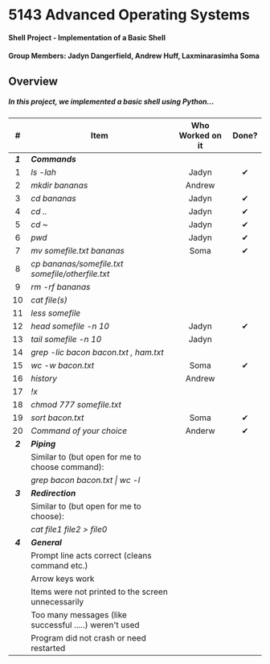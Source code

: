 # 5143 Advanced Operating Systems
#### Shell Project - Implementation of a Basic Shell
#### Group Members: Jadyn Dangerfield, Andrew Huff, Laxminarasimha Soma

## Overview
##### In this project, we implemented a basic shell using Python...
|    #    | Item                                                   |  Who Worked on it  | Done? |
| :-----: | ------------------------------------------------------ | :----------------: | :---: |
| **_1_** | **_Commands_**                                         ||        |
|    1    | _ls -lah_                                              |Jadyn               |✔      |
|    2    | _mkdir bananas_                                        |Andrew        |
|    3    | _cd bananas_                                           |Jadyn|✔        |
|    4    | _cd .._                                                |Jadyn|✔        |
|    5    | _cd ~_                                                 |Jadyn|✔        |
|    6    | _pwd_                                                  |Jadyn|✔      |
|    7    | _mv somefile.txt bananas_                              |Soma| ✔       |
|    8    | _cp bananas/somefile.txt somefile/otherfile.txt_       ||        |
|    9    | _rm -rf bananas_                                       ||        |
|   10    | _cat file(s)_                                          ||        |
|   11    | _less somefile_                                        ||        |
|   12    | _head somefile -n 10_                                  |Jadyn|✔        |
|   13    | _tail somefile -n 10_                                  |Jadyn|        |
|   14    | _grep -lic bacon bacon.txt , ham.txt_                  ||        |
|   15    | _wc -w bacon.txt_                                      |Soma| ✔       |
|   16    | _history_                                              |Andrew|        |
|   17    | _!x_                                                   ||        |
|   18    | _chmod 777 somefile.txt_                               ||        |
|   19    | _sort bacon.txt_                                       |Soma| ✔       |
|   20    | _Command of your choice_                               |Anderw|✔        |
| **_2_** | **_Piping_**                                           ||        |
|         | Similar to (but open for me to choose command):        ||        |
|         | _grep bacon bacon.txt \| wc -l_                        ||        |
| **_3_** | **_Redirection_**                                      ||        |
|         | Similar to (but open for me to choose):                ||        |
|         | _cat file1 file2 > file0_                              ||        |
| **_4_** | **_General_**                                          |         |
|         | Prompt line acts correct (cleans command etc.)         ||        |
|         | Arrow keys work                                        ||        |
|         | Items were not printed to the screen unnecessarily     ||        |
|         | Too many messages (like successful .....) weren't used ||        |
|         | Program did not crash or need restarted                ||        |
